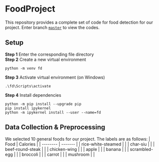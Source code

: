 # FoodProject
This repository provides a complete set of code for food detection for our project. Enter branch [`master`](https://github.com/jupyex/FoodProject/tree/master) to view the codes.

## Setup
**Step 1** Enter the corresponding file directory <br>
**Step 2** Create a new virtual environment
```
python -m venv fd
```
**Step 3** Activate virtual environment (on Windows)
```
.\fd\Scripts\activate
```
**Step 4** Install dependencies
```
python -m pip install --upgrade pip
pip install ipykernel
python -m ipykernel install --user --name=fd
```
## Data Collection & Preprocessing
We selected 10 general foods for our project. The labels are as follows:
| Food    | Calories |
| -------- | ------- |
| rice-white-steamed    |     |
| char-siu    |     |
| beef-round-steak    |     |
| chicken-wing    |     |
| apple |      |
| banana    |     |
| scrambled-egg  |     |
| broccoli    |     |
| carrot    |     |
| mushroom    |     |
